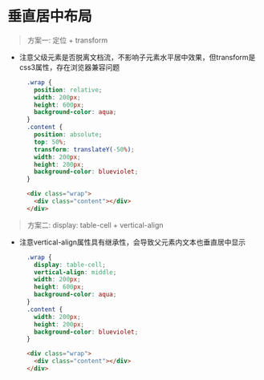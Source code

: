 # 垂直居中布局

> 方案一: 定位 + transform

- 注意父级元素是否脱离文档流，不影响子元素水平居中效果，但transform是css3属性，存在浏览器兼容问题

  ```css
    .wrap {
      position: relative;
      width: 200px;
      height: 600px;
      background-color: aqua;
    }
    .content {
      position: absolute;
      top: 50%;
      transform: translateY(-50%);
      width: 200px;
      height: 200px;
      background-color: blueviolet;
    }
  ```
  ```html
    <div class="wrap">
      <div class="content"></div>
    </div>
  ```

> 方案二: display: table-cell + vertical-align

- 注意vertical-align属性具有继承性，会导致父元素内文本也垂直居中显示

  ```css
    .wrap {
      display: table-cell;
      vertical-align: middle;
      width: 200px;
      height: 600px;
      background-color: aqua;
    }
    .content {
      width: 200px;
      height: 200px;
      background-color: blueviolet;
    }
  ```
  ```html
    <div class="wrap">
      <div class="content"></div>
    </div>
  ```